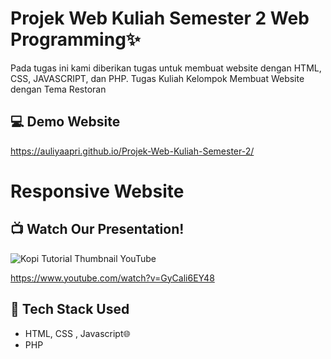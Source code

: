 # Projek Web Kuliah Semester 2 Web Programming✨
Pada tugas ini kami diberikan tugas untuk membuat website dengan HTML, CSS, JAVASCRIPT, dan PHP. 
Tugas Kuliah Kelompok Membuat Website dengan Tema Restoran

## 💻 Demo Website
https://auliyaapri.github.io/Projek-Web-Kuliah-Semester-2/

# Responsive Website


## 📺 Watch Our Presentation!
![Kopi Tutorial Thumbnail YouTube](https://github.com/auliyaapri/Projek-Web-Kuliah-Semester-2/assets/45688720/e716f300-255f-4ad2-81d9-dee6a6b4c208)

https://www.youtube.com/watch?v=GyCali6EY48

## 🚀 Tech Stack Used
- HTML, CSS , Javascript🌐
- PHP
